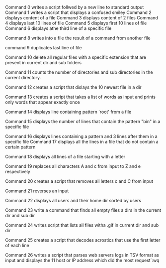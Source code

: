 Command 0 writes a script follwed by a new line to standard output
Command 1 writes a script that displays a confused smiley
Command 2 displays content of a file
Command 3 displays content of 2 files
Command 4 displays last 10 lines of file
Command 5 displays first 10 lines of file
Command 6 displays athe third line of a specific file

Command 8 writes into a file the result of a command from another file

command 9 duplicates last line of file

Command 10 delete all regular files with a specific extension that are present in current dir and sub folders

Command 11 counts the number of directories and sub directories in the current directory.

Command 12 creates a script that dislays the 10 newest file in a dir

Command 13 creates a script that takes a list of words as input and prints only words that appear exactly once

Command 14 displays line containing pattern 'root' from a file

Command  15 displays the number of lines that contain the pattern "bin" in a specific file

Command 16 displays lines containing a pattern and 3 lines after them in a specific file
Command 17 displays all the lines in a file that do not contain a certain pattern

Command 18 displays all lines of a file starting with a letter

Command 19 replaces all characters A and c from input to Z and e respectively

Command 20 creates a script that removes all letters c and C from input

Command 21 reverses an input

Command 22 displays all users and their home dir sorted by users

Command 23  write a command that finds all empty files a dirs in the current dir and sub dir

Command 24 writes script that lists all files witha .gif in current dir and sub dir

Command 25 creates a script that decodes acrostics that use the first letter of each line

Command 26 writes a script that parses web servers logs in TSV format as input and displays the 11 host or IP address which did the most request`:wq

